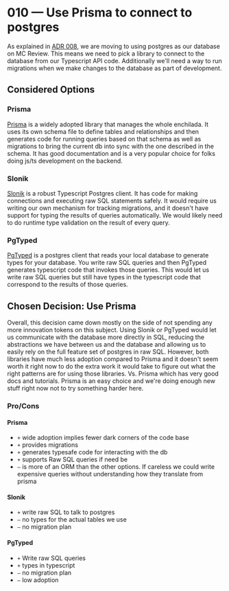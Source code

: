 # 010 — Use Prisma to connect to postgres

As explained in [ADR 008](./008-move-to-postgres.md), we are moving to using postgres as our database on MC Review. This means we need to pick a library to connect to the database from our Typescript API code. Additionally we'll need a way to run migrations when we make changes to the database as part of development.

## Considered Options

### Prisma

[Prisma](https://prisma.io/) is a widely adopted library that manages the whole enchilada. It uses its own schema file to define tables and relationships and then generates code for running queries based on that schema as well as migrations to bring the current db into sync with the one described in the schema. It has good documentation and is a very popular choice for folks doing js/ts development on the backend.

### Slonik

[Slonik](https://github.com/gajus/slonik) is a robust Typescript Postgres client. It has code for making connections and executing raw SQL statements safely. It would require us writing our own mechanism for tracking migrations, and it doesn't have support for typing the results of queries automatically. We would likely need to do runtime type validation on the result of every query.

### PgTyped

[PgTyped](https://pgtyped.vercel.app/) is a postgres client that reads your local database to generate types for your database. You write raw SQL queries and then PgTyped generates typescript code that invokes those queries. This would let us write raw SQL queries but still have types in the typescript code that correspond to the results of those queries.

## Chosen Decision: Use Prisma

Overall, this decision came down mostly on the side of not spending any more innovation tokens on this subject. Using Slonik or PgTyped would let us communicate with the database more directly in SQL, reducing the abstractions we have between us and the database and allowing us to easily rely on the full feature set of postgres in raw SQL. However, both libraries have much less adoption compared to Prisma and it doesn't seem worth it right now to do the extra work it would take to figure out what the right patterns are for using those libraries. Vs. Prisma which has very good docs and tutorials. Prisma is an easy choice and we're doing enough new stuff right now not to try something harder here.

### Pro/Cons

#### Prisma

-   `+` wide adoption implies fewer dark corners of the code base
-   `+` provides migrations
-   `+` generates typesafe code for interacting with the db
-   `+` supports Raw SQL queries if need be
-   `–` is more of an ORM than the other options. If careless we could write expensive queries without understanding how they translate from prisma

#### Slonik

-   `+` write raw SQL to talk to postgres
-   `–` no types for the actual tables we use
-   `–` no migration plan

#### PgTyped

-   `+` Write raw SQL queries
-   `+` types in typescript
-   `–` no migration plan
-   `–` low adoption
